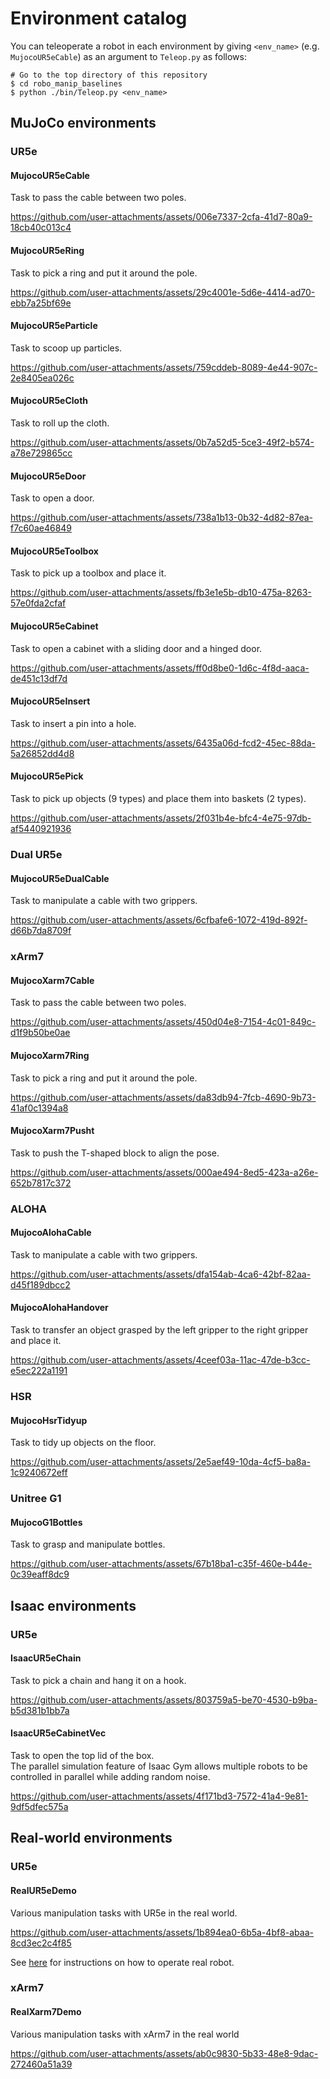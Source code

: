 # Environment catalog

You can teleoperate a robot in each environment by giving `<env_name>` (e.g. `MujocoUR5eCable`) as an argument to `Teleop.py` as follows:
```console
# Go to the top directory of this repository
$ cd robo_manip_baselines
$ python ./bin/Teleop.py <env_name>
```

## MuJoCo environments
### UR5e
#### MujocoUR5eCable
Task to pass the cable between two poles.

https://github.com/user-attachments/assets/006e7337-2cfa-41d7-80a9-18cb40c013c4

#### MujocoUR5eRing
Task to pick a ring and put it around the pole.

https://github.com/user-attachments/assets/29c4001e-5d6e-4414-ad70-ebb7a25bf69e

#### MujocoUR5eParticle
Task to scoop up particles.

https://github.com/user-attachments/assets/759cddeb-8089-4e44-907c-2e8405ea026c

#### MujocoUR5eCloth
Task to roll up the cloth.

https://github.com/user-attachments/assets/0b7a52d5-5ce3-49f2-b574-a78e729865cc

#### MujocoUR5eDoor
Task to open a door.

https://github.com/user-attachments/assets/738a1b13-0b32-4d82-87ea-f7c60ae46849

#### MujocoUR5eToolbox
Task to pick up a toolbox and place it.

https://github.com/user-attachments/assets/fb3e1e5b-db10-475a-8263-57e0fda2cfaf

#### MujocoUR5eCabinet
Task to open a cabinet with a sliding door and a hinged door.

https://github.com/user-attachments/assets/ff0d8be0-1d6c-4f8d-aaca-de451c13df7d

#### MujocoUR5eInsert
Task to insert a pin into a hole.

https://github.com/user-attachments/assets/6435a06d-fcd2-45ec-88da-5a26852dd4d8

#### MujocoUR5ePick
Task to pick up objects (9 types) and place them into baskets (2 types).

https://github.com/user-attachments/assets/2f031b4e-bfc4-4e75-97db-af5440921936

### Dual UR5e
#### MujocoUR5eDualCable
Task to manipulate a cable with two grippers.

https://github.com/user-attachments/assets/6cfbafe6-1072-419d-892f-d66b7da8709f

### xArm7
#### MujocoXarm7Cable
Task to pass the cable between two poles.

https://github.com/user-attachments/assets/450d04e8-7154-4c01-849c-d1f9b50be0ae

#### MujocoXarm7Ring
Task to pick a ring and put it around the pole.

https://github.com/user-attachments/assets/da83db94-7fcb-4690-9b73-41af0c1394a8

#### MujocoXarm7Pusht
Task to push the T-shaped block to align the pose.

https://github.com/user-attachments/assets/000ae494-8ed5-423a-a26e-652b7817c372

### ALOHA
#### MujocoAlohaCable
Task to manipulate a cable with two grippers.

https://github.com/user-attachments/assets/dfa154ab-4ca6-42bf-82aa-d45f189dbcc2

#### MujocoAlohaHandover
Task to transfer an object grasped by the left gripper to the right gripper and place it.

https://github.com/user-attachments/assets/4ceef03a-11ac-47de-b3cc-e5ec222a1191

### HSR
#### MujocoHsrTidyup
Task to tidy up objects on the floor.

https://github.com/user-attachments/assets/2e5aef49-10da-4cf5-ba8a-1c9240672eff

### Unitree G1
#### MujocoG1Bottles
Task to grasp and manipulate bottles.

https://github.com/user-attachments/assets/67b18ba1-c35f-460e-b44e-0c39eaff8dc9

## Isaac environments
### UR5e
#### IsaacUR5eChain
Task to pick a chain and hang it on a hook.

https://github.com/user-attachments/assets/803759a5-be70-4530-b9ba-b5d381b1bb7a

#### IsaacUR5eCabinetVec
Task to open the top lid of the box.  
The parallel simulation feature of Isaac Gym allows multiple robots to be controlled in parallel while adding random noise.

https://github.com/user-attachments/assets/4f171bd3-7572-41a4-9e81-9df5dfec575a

## Real-world environments
### UR5e
#### RealUR5eDemo
Various manipulation tasks with UR5e in the real world.

https://github.com/user-attachments/assets/1b894ea0-6b5a-4bf8-abaa-8cd3ec2c4f85

See [here](./real_ur5e.md) for instructions on how to operate real robot.

### xArm7
#### RealXarm7Demo
Various manipulation tasks with xArm7 in the real world

https://github.com/user-attachments/assets/ab0c9830-5b33-48e8-9dac-272460a51a39
